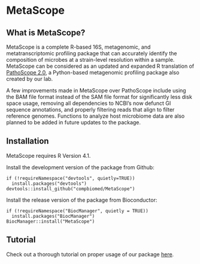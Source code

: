 # MetaScope 

## What is MetaScope?

MetaScope is a complete R-based 16S, metagenomic, and metatranscriptomic profiling package that can accurately identify the composition of microbes at a strain-level resolution within a sample. MetaScope can be considered as an updated and expanded R translation of [PathoScope 2.0](https://microbiomejournal.biomedcentral.com/articles/10.1186/2049-2618-2-33), a Python-based metagenomic profiling package also created by our lab. 

A few improvements made in MetaScope over PathoScope include using the BAM file format instead of the SAM file format for significantly less disk space usage, removing all dependencies to NCBI’s now defunct GI sequence annotations, and properly filtering reads that align to filter reference genomes. Functions to analyze host microbiome data are also planned to be added in future updates to the package.

## Installation

MetaScope requires R Version 4.1.

Install the development version of the package from Github:

```
if (!requireNamespace("devtools", quietly=TRUE))
  install.packages("devtools")
devtools::install_github("compbiomed/MetaScope")
```

Install the release version of the package from Bioconductor:
```
if (!requireNamespace("BiocManager", quietly = TRUE))
  install.packages("BiocManager")
BiocManager::install("MetaScope")
```

## Tutorial 

Check out a thorough tutorial on proper usage of our package  [here](https://compbiomed.github.io/metascope-docs/articles/MetaScope_vignette.html).

